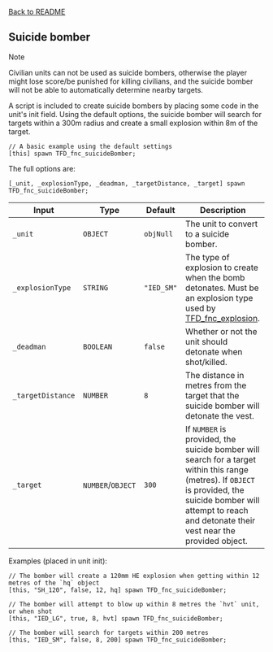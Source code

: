 [Back to README](/README.md#documentation)

## Suicide bomber

> [!NOTE]  
> Civilian units can not be used as suicide bombers, otherwise the player might lose score/be punished for killing civilians, and the suicide bomber will not be able to automatically determine nearby targets.

A script is included to create suicide bombers by placing some code in the unit's init field. Using the default options, the suicide bomber will search for targets within a 300m radius and create a small explosion within 8m of the target.

```sqf
// A basic example using the default settings
[this] spawn TFD_fnc_suicideBomber;
```

The full options are:
```sqf
[_unit, _explosionType, _deadman, _targetDistance, _target] spawn TFD_fnc_suicideBomber;
```

| Input            | Type     | Default    | Description                                                                                                                                                              |
| ---------------- | -------- | ---------- | ------------------------------------------------------------------------------------------------------------------------------------------------------------------------ |
| `_unit`          | `OBJECT` | `objNull`  | The unit to convert to a suicide bomber.                                                                                                                                 |
| `_explosionType` | `STRING` | `"IED_SM"` | The type of explosion to create when the bomb detonates. Must be an explosion type used by [TFD_fnc_explosion](/!DELETE_ME/documentation/effects/scripted_explosion.md). |
| `_deadman` | `BOOLEAN` | `false` | Whether or not the unit should detonate when shot/killed. |
| `_targetDistance` | `NUMBER` | `8` | The distance in metres from the target that the suicide bomber will detonate the vest. |
| `_target` | `NUMBER`/`OBJECT` | `300` | If `NUMBER` is provided, the suicide bomber will search for a target within this range (metres). If `OBJECT` is provided, the suicide bomber will attempt to reach and detonate their vest near the provided object. |

Examples (placed in unit init):
```sqf
// The bomber will create a 120mm HE explosion when getting within 12 metres of the `hq` object
[this, "SH_120", false, 12, hq] spawn TFD_fnc_suicideBomber;

// The bomber will attempt to blow up within 8 metres the `hvt` unit, or when shot
[this, "IED_LG", true, 8, hvt] spawn TFD_fnc_suicideBomber;

// The bomber will search for targets within 200 metres
[this, "IED_SM", false, 8, 200] spawn TFD_fnc_suicideBomber;
```